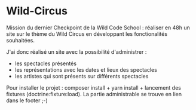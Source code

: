 # Wild-Circus

Mission du dernier Checkpoint de la Wild Code School : réaliser en 48h un site sur le thème du Wild Circus en développant les fonctionalités souhaitées.

J'ai donc réalisé un site avec la possibilité d'administrer : 
- les spectacles présentés
- les représentations avec les dates et lieux des spectacles
- les artistes qui sont présents sur différents spectacles


Pour installer le projet : composer install + yarn install + lancement des fixtures (doctrine:fixture:load).
La partie administrable se trouve en lien dans le footer ;-)
